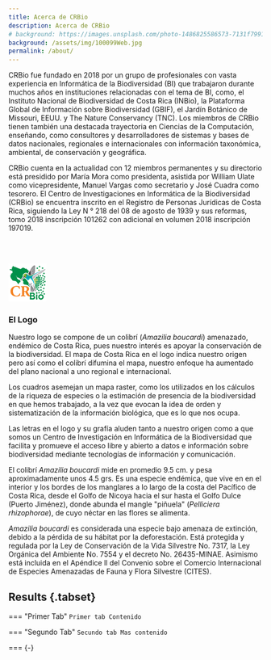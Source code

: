 ```yaml
---
title: Acerca de CRBio
description: Acerca de CRBio
# background: https://images.unsplash.com/photo-1486825586573-7131f7991bdd?auto=format&w=2000
background: /assets/img/100099Web.jpg
permalink: /about/
---
```


CRBio fue fundado en 2018 por un grupo de profesionales con vasta experiencia en Informática de la Biodiversidad (BI) que trabajaron durante muchos años en instituciones relacionadas con el tema de BI, como, el Instituto Nacional de Biodiversidad de Costa Rica (INBio), la Plataforma Global de Información sobre Biodiversidad (GBIF), el Jardín Botánico de Missouri, EEUU. y The Nature Conservancy (TNC). Los miembros de CRBio tienen también una destacada trayectoria en Ciencias de la Computación, enseñando, como consultores y desarrolladores de sistemas y bases de datos nacionales, regionales e internacionales con información taxonómica, ambiental, de conservación y geográfica.

CRBio cuenta en la actualidad con 12 miembros permanentes y su directorio está presidido por María Mora como presidenta, asistida por William Ulate como vicepresidente, Manuel Vargas como secretario y José Cuadra como tesorero.  El Centro de Investigaciones en Informática de la Biodiversidad (CRBio) se encuentra inscrito en el Registro de Personas Jurídicas de Costa Rica, siguiendo la Ley N ° 218 del 08 de agosto de 1939 y sus reformas, tomo 2018 inscripción 101262 con adicional en volumen 2018 inscripción 197019.  

&nbsp;  
&nbsp;  

![CRBio logo!](/assets/img/CR-Bio-Logo-75.jpg "CRBio logo")
### El Logo  

Nuestro logo se compone de un colibrí (*Amazilia boucardi*) amenazado, endémico de Costa Rica, pues nuestro interés es apoyar la conservación de la biodiversidad. El mapa de Costa Rica en el logo indica nuestro origen pero así como el colibrí difumina el mapa, nuestro enfoque ha aumentado del plano nacional a uno regional e internacional.

Los cuadros asemejan un mapa raster, como los utilizados en los cálculos de la riqueza de especies o la estimación de presencia de la biodiversidad en que hemos trabajado, a la vez que evocan la idea de orden y sistematización de la información biológica, que es lo que nos ocupa.

Las letras en el logo y su grafía aluden tanto a nuestro origen como a que somos un Centro de Investigación en Informática de la Biodiversidad que facilita y promueve el acceso libre y abierto a datos e información sobre biodiversidad mediante tecnologías de información y comunicación.

El colibrí *Amazilia boucardi* mide en promedio 9.5 cm. y pesa aproximadamente unos 4.5 grs.  Es una especie endémica, que vive en en el interior y los bordes de los manglares a lo largo de la costa del Pacífico de Costa Rica, desde el Golfo de Nicoya hacia el sur hasta el Golfo Dulce (Puerto Jiménez), donde abunda el mangle "piñuela" (*Pelliciera rhizophorae*), de cuyo néctar en las flores se alimenta.

*Amazilia boucardi* es considerada una especie bajo amenaza de extinción, debido a la pérdida de su hábitat por la deforestación. Está protegida y regulada por la Ley de Conservación de la Vida Silvestre No. 7317, la Ley Orgánica del Ambiente No. 7554 y el decreto No. 26435-MINAE. Asimismo está incluida en el Apéndice ll del Convenio sobre el Comercio Internacional de Especies Amenazadas de Fauna y Flora Silvestre (CITES). 

## Results {.tabset}

=== "Primer Tab"
    ```` Primer tab
    Contenido
    ````

=== "Segundo Tab"
    ```` Secundo tab
    Mas contenido
    ````

=== {-}
